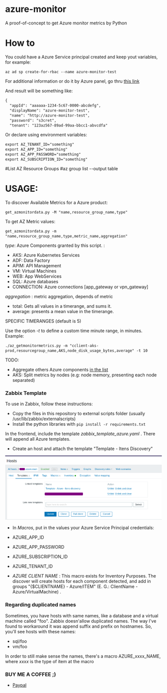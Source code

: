 # azure-monitor
A proof-of-concept to get Azure monitor metrics by Python

# How to
You could have a Azure Service principal created and keep yout variables, for example:

```
az ad sp create-for-rbac --name azure-monitor-test
```

For additional information or do it by Azure panel, go thru [this link](https://docs.microsoft.com/en-us/azure/active-directory/develop/howto-create-service-principal-portal)

And result will be something like:

```
{
  "appId": "aaaaaa-1234-5c67-0000-abcdefg",
  "displayName": "azure-monitor-test",
  "name": "http://azure-monitor-test",
  "password": "s3cret",
  "tenant": "123az567-89ad-99aa-bbcc1-abvcdfa"
```


Or declare using environment variables:

```
export AZ_TENANT_ID="something"
export AZ_APP_ID="something"
export AZ_APP_PASSWORD="something"
export AZ_SUBSCRIPTION_ID="something"
```

#List AZ Resource Groups
#az group list --output table


# USAGE:

To discover Available Metrics for a Azure product:
```
get_azmonitordata.py -M "name,resource_group_name,type"
```

To get AZ Metric values:
```
get_azmonitordata.py -m "name,resource_group_name,type,metric_name,aggregation"
``` 

_type_: Azure Components granted by this script. :

* AKS: Azure Kubernetes Services
* ADF: Data Factory
* APIM: API Management
* VM: Virtual Machines
* WEB: App WebServices
* SQL: Azure databases
* CONNECTION: Azure connections [app_gateway or vpn_gateway]



_aggregation_ : metric aggregation, depends of metric

* total: Gets all values in a timerange, and sums it.
* average: presents a mean value in the timerange.

SPECIFIC TIMERANGES (default is 5)

Use the  option _-t_ to define a custom time minute range, in minutes. Example:

```
./az_getmonitormetrics.py -m "cclient-aks-prod,resourcegroup_name,AKS,node_disk_usage_bytes,average" -t 10
```


TODO:

* Aggregate others Azure components [in the list](https://docs.microsoft.com/pt-br/azure/azure-monitor/essentials/metrics-supported)
* AKS: Split metrics by nodes (e.g: node memory, presenting each node separated)



### Zabbix Template ###

To use in Zabbix, follow these instructions:

- Copy the files in this repository to external scripts folder (usually /usr/lib/zabbix/externalscripts)
- Install the python libraries with `pip install -r requirements.txt`

In the frontend, include the template _zabbix_template_azure.yaml_ . There will append all Azure templates.


- Create an host and attach the template "Template - Itens Discovery"

![Screenshot](img/template_client.png)


- In *Macros*, put in the values your Azure Service Principal credentials:

* AZURE_APP_ID 
* AZURE_APP_PASSWORD
* AZURE_SUBSCRIPTION_ID
* AZURE_TENANT_ID

* *AZURE CLIENT NAME* : This macro exists for Inventory Purposes. The discover will create hosts for each component detected, and add in groups "{$CLIENTNAME} - Azure/ITEM" (E. G.: ClientName - Azure/VirtualMachine) .

### Regarding duplicated names ###

Sometimes, you have hosts with same names, like a database and a virtual machine called "foo". Zabbix doesn'allow duplicated names. 
The way I've found to workaround it was append suffix and prefix on hostnames. So, you'll see hosts with these names:

* sql/foo
* vm/foo

In order to still make sense the names, there's a macro AZURE_xxxx_NAME, where _xxxx_  is the type of item at the macro


### BUY ME A COFFEE ;) 


* [Paypal](https://www.paypal.com/cgi-bin/webscr?cmd=_donations&business=29JLND674CAGY&currency_code=BRL)

